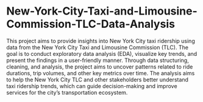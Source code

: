 # New-York-City-Taxi-and-Limousine-Commission-TLC-Data-Analysis
This project aims to provide insights into New York City taxi ridership using data from the New York City Taxi and Limousine Commission (TLC). The goal is to conduct exploratory data analysis (EDA), visualize key trends, and present the findings in a user-friendly manner. Through data structuring, cleaning, and analysis, the project aims to uncover patterns related to ride durations, trip volumes, and other key metrics over time.
The analysis aims to help the New York City TLC and other stakeholders better understand taxi ridership trends, which can guide decision-making and improve services for the city’s transportation ecosystem.
